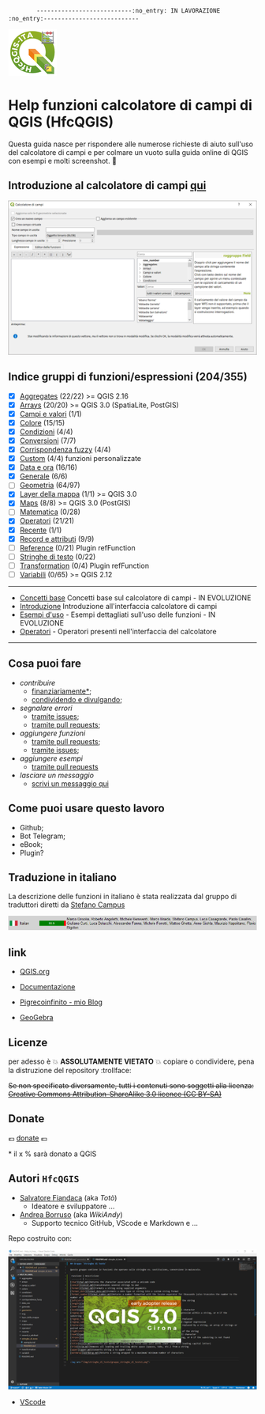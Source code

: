             ---------------------------:no_entry: IN LAVORAZIONE :no_entry:---------------------------

<img src="/img/logo_HfcQGIS2.png">

# Help funzioni calcolatore di campi di QGIS (HfcQGIS)

Questa guida nasce per rispondere alle numerose richieste di aiuto sull'uso del calcolatore di campi e per colmare un vuoto sulla guida online di QGIS con esempi e molti screenshot. :star2:

## Introduzione al calcolatore di campi [qui](https://github.com/pigreco/Help_in_linea_/wiki/Introduzione)

<img src="/img/calcolatore_campi1.png">


## Indice gruppi di funzioni/espressioni (204/355)
- [x] [Aggregates](/gr_funzioni/aggregates) (22/22) >= QGIS 2.16  
- [x] [Arrays](/gr_funzioni/arrays) (20/20) >= QGIS 3.0 (SpatiaLite, PostGIS)
- [x] [Campi e valori](/gr_funzioni/campi_e_valori) (1/1)
- [x] [Colore](/gr_funzioni/colore) (15/15)
- [x] [Condizioni](/gr_funzioni/condizioni) (4/4)
- [x] [Conversioni](/gr_funzioni/conversioni) (7/7)
- [x] [Corrispondenza fuzzy](/gr_funzioni/corrispondenza_fuzzy) (4/4)
- [x] [Custom](/gr_funzioni/custom) (4/4) funzioni personalizzate
- [x] [Data e ora](/gr_funzioni/data_ora) (16/16)
- [x] [Generale](/gr_funzioni/generale) (6/6)
- [ ] [Geometria](/gr_funzioni/geometria) (64/97)
- [x] [Layer della mappa](/gr_funzioni/layer_della_mappa) (1/1) >= QGIS 3.0
- [x] [Maps](/gr_funzioni/maps) (8/8) >= QGIS 3.0 (PostGIS)
- [ ] [Matematica](/gr_funzioni/matematica) (0/28)
- [x] [Operatori](/gr_funzioni/operatori) (21/21)
- [x] [Recente](/gr_funzioni/recente) (1/1)
- [x] [Record e attributi](/gr_funzioni/record_e_attributi) (9/9)
- [ ] [Reference](/gr_funzioni/reference) (0/21) Plugin refFunction
- [ ] [Stringhe di testo](/gr_funzioni/stringhe_di_testo) (0/22)
- [ ] [Transformation](/gr_funzioni/transformation) (0/4) Plugin refFunction
- [ ] [Variabili](/gr_funzioni/variabili) (0/65) >= QGIS 2.12

---
* [Concetti base](/concetti_base.md) Concetti base sul calcolatore di campi - IN EVOLUZIONE
* [Introduzione](/intro_interf.md) Introduzione all'interfaccia calcolatore di campi
* [Esempi d'uso](/esempi_uso) - Esempi dettagliati sull'uso delle funzioni - IN EVOLUZIONE
* [Operatori](/operatori_calc.md) - Operatori presenti nell'interfaccia del calcolatore

---
## Cosa puoi fare

- *contribuire*
    - [finanziariamente*](https://www.paypal.me/pigrecoinfinito);
    - [condividendo e divulgando](https://www.facebook.com/);
- *segnalare errori*
    - [tramite issues](https://github.com/pigreco/Help_in_linea_/issues);
    - [tramite pull requests](https://github.com/pigreco/Help_in_linea_/pulls);
- *aggiungere funzioni*
    - [tramite pull requests](https://github.com/pigreco/Help_in_linea_/pulls);
    - [tramite issues](https://github.com/pigreco/Help_in_linea_/issues);
- *aggiungere esempi*
    - [tramite pull requests](https://github.com/pigreco/Help_in_linea_/pulls)
- *lasciare un messaggio*
    - [scrivi un messaggio qui](https://github.com/pigreco/Help_in_linea_/issues/1)

## Come puoi usare questo lavoro

* Github;
* Bot Telegram;
* eBook;
* Plugin?

## Traduzione in italiano

La descrizione delle funzioni in italiano è stata realizzata dal gruppo di traduttori diretti da [Stefano Campus](https://twitter.com/skampus1967?lang=it)

<img src="/img/traduttori.png">

## link

* [QGIS.org](https://qgis.org/it/site/)

* [Documentazione](https://qgis.org/it/docs/index.html#)

* [Pigrecoinfinito - mio Blog](https://pigrecoinfinito.wordpress.com/)

* [GeoGebra](https://www.geogebra.org/?lang=it)


## Licenze

per adesso è :boom: **ASSOLUTAMENTE VIETATO** :boom: copiare o condividere, pena la distruzione del repository :trollface:

~~Se non specificato diversamente, tutti i contenuti sono soggetti alla licenza: [Creative Commons Attribution-ShareAlike 3.0 licence (CC BY-SA)](https://creativecommons.org/licenses/by-sa/3.0/)~~


## Donate

:euro: [donate](https://www.paypal.me/pigrecoinfinito) :euro:

\* il x % sarà donato a QGIS

## Autori `HfcQGIS`

* [Salvatore Fiandaca](https://twitter.com/totofiandaca?lang=it) (aka _Totò_)
    * Ideatore e sviluppatore ...
* [Andrea Borruso](https://twitter.com/aborruso?lang=it) (aka _WikiAndy_)
    * Supporto tecnico GitHub, VScode e Markdown e ...

Repo costruito con:

<img src="/img/VScode_QGIS.png">

* [VScode](https://it.wikipedia.org/wiki/Visual_Studio_Code)
